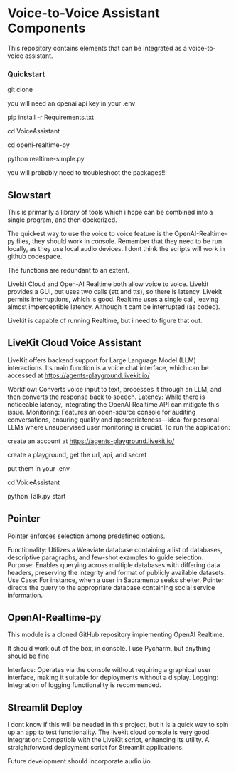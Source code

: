 # Voice-to-Voice Assistant Components
This repository contains elements that can be integrated as a voice-to-voice assistant.

### Quickstart

git clone 

you will need an openai api key in your .env

pip install -r Requirements.txt

cd VoiceAssistant

cd openi-realtime-py

python realtime-simple.py

you will probably need to troubleshoot the packages!!!

## Slowstart

This is primarily a library of tools which i hope can be combined into a single program, and then dockerized.

The quickest way to use the voice to voice feature is the OpenAI-Realtime-py files, they should work in console. Remember that they need to be run locally, as they use local audio devices. I dont think the scripts will work in github codespace.

The functions are redundant to an extent.

Livekit Cloud and Open-AI Realtime both allow voice to voice. Livekit provides a GUI, but uses two calls (stt and tts), so there is latency. Livekit permits interruptions, which is good. Realtime uses a single call, leaving almost imperceptible latency. Although it cant be interrupted (as coded). 

Livekit is capable of running Realtime, but i need to figure that out. 


## LiveKit Cloud Voice Assistant
LiveKit offers backend support for Large Language Model (LLM) interactions. Its main function is a voice chat interface, which can be accessed at https://agents-playground.livekit.io/

Workflow: Converts voice input to text, processes it through an LLM, and then converts the response back to speech.
Latency: While there is noticeable latency, integrating the OpenAI Realtime API can mitigate this issue.
Monitoring: Features an open-source console for auditing conversations, ensuring quality and appropriateness—ideal for personal LLMs where unsupervised user monitoring is crucial.
To run the application:

create an account at https://agents-playground.livekit.io/

create a playground, get the url, api, and secret

put them in your .env

cd VoiceAssistant

python Talk.py start



## Pointer
Pointer enforces selection among predefined options.

Functionality: Utilizes a Weaviate database containing a list of databases, descriptive paragraphs, and few-shot examples to guide selection.
Purpose: Enables querying across multiple databases with differing data headers, preserving the integrity and format of publicly available datasets.
Use Case: For instance, when a user in Sacramento seeks shelter, Pointer directs the query to the appropriate database containing social service information.


## OpenAI-Realtime-py
This module is a cloned GitHub repository implementing OpenAI Realtime.

It should work out of the box, in console. I use Pycharm, but anything should be fine

Interface: Operates via the console without requiring a graphical user interface, making it suitable for deployments without a display.
Logging: Integration of logging functionality is recommended.

## Streamlit Deploy

I dont know if this will be needed in this project, but it is a quick way to spin up an app to test functionality. The livekit cloud console is very good.
Integration: Compatible with the LiveKit script, enhancing its utility.
A straightforward deployment script for Streamlit applications.

Future development should incorporate audio i/o.
